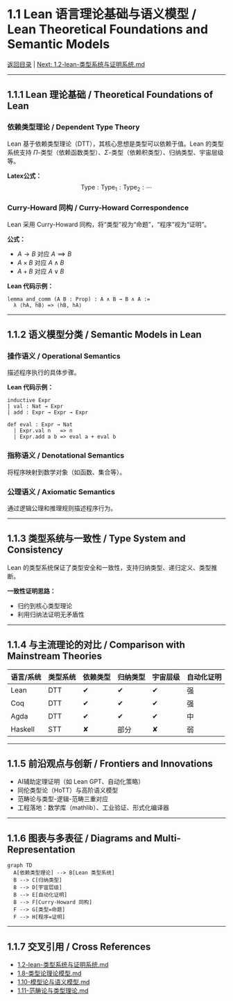 # 1.1 Lean 语言理论基础与语义模型 / Lean Theoretical Foundations and Semantic Models

[返回目录](../CONTINUOUS_PROGRESS.md) | [Next: 1.2-lean-类型系统与证明系统.md](1.2-lean-类型系统与证明系统.md)

---

## 1.1.1 Lean 理论基础 / Theoretical Foundations of Lean

### 依赖类型理论 / Dependent Type Theory

Lean 基于依赖类型理论（DTT），其核心思想是类型可以依赖于值。Lean 的类型系统支持 $\Pi$-类型（依赖函数类型）、$\Sigma$-类型（依赖积类型）、归纳类型、宇宙层级等。

**Latex公式：**
$$
\text{Type} : \text{Type}_1 : \text{Type}_2 : \cdots
$$

### Curry-Howard 同构 / Curry-Howard Correspondence

Lean 采用 Curry-Howard 同构，将“类型”视为“命题”，“程序”视为“证明”。

**公式：**

- $A \to B$ 对应 $A \implies B$
- $A \times B$ 对应 $A \land B$
- $A + B$ 对应 $A \lor B$

**Lean 代码示例：**

```lean
lemma and_comm (A B : Prop) : A ∧ B → B ∧ A :=
  λ ⟨hA, hB⟩ => ⟨hB, hA⟩
```

---

## 1.1.2 语义模型分类 / Semantic Models in Lean

### 操作语义 / Operational Semantics

描述程序执行的具体步骤。

**Lean 代码示例：**

```lean
inductive Expr
| val : Nat → Expr
| add : Expr → Expr → Expr

def eval : Expr → Nat
  | Expr.val n   => n
  | Expr.add a b => eval a + eval b
```

### 指称语义 / Denotational Semantics

将程序映射到数学对象（如函数、集合等）。

### 公理语义 / Axiomatic Semantics

通过逻辑公理和推理规则描述程序行为。

---

## 1.1.3 类型系统与一致性 / Type System and Consistency

Lean 的类型系统保证了类型安全和一致性，支持归纳类型、递归定义、类型推断。

**一致性证明思路：**

- 归约到核心类型理论
- 利用归纳法证明无矛盾性

---

## 1.1.4 与主流理论的对比 / Comparison with Mainstream Theories

| 语言/系统 | 类型系统 | 依赖类型 | 归纳类型 | 宇宙层级 | 自动化证明 |
|-----------|----------|----------|----------|----------|------------|
| Lean      | DTT      | ✔        | ✔        | ✔        | 强         |
| Coq       | DTT      | ✔        | ✔        | ✔        | 强         |
| Agda      | DTT      | ✔        | ✔        | ✔        | 中         |
| Haskell   | STT      | ✘        | 部分     | ✘        | 弱         |

---

## 1.1.5 前沿观点与创新 / Frontiers and Innovations

- AI辅助定理证明（如 Lean GPT、自动化策略）
- 同伦类型论（HoTT）与高阶语义模型
- 范畴论与类型-逻辑-范畴三重对应
- 工程落地：数学库（mathlib）、工业验证、形式化编译器

---

## 1.1.6 图表与多表征 / Diagrams and Multi-Representation

```mermaid
graph TD
  A[依赖类型理论] --> B[Lean 类型系统]
  B --> C[归纳类型]
  B --> D[宇宙层级]
  B --> E[自动化证明]
  B --> F[Curry-Howard 同构]
  F --> G[类型=命题]
  F --> H[程序=证明]
```

---

## 1.1.7 交叉引用 / Cross References

- [1.2-lean-类型系统与证明系统.md](1.2-lean-类型系统与证明系统.md)
- [1.8-类型论理论模型.md](1.8-类型论理论模型.md)
- [1.10-模型论与语义模型.md](1.10-模型论与语义模型.md)
- [1.11-范畴论与类型理论.md](1.11-范畴论与类型理论.md)
